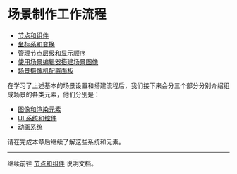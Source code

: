 # 场景制作工作流程

- [节点和组件](node-component.md)
- [坐标系和变换](transform.md)
- [管理节点层级和显示顺序](node-tree.md)
- [使用场景编辑器搭建场景图像](scene-editing.md)
- [场景摄像机配置面板](camera-config.md)

在学习了上述基本的场景设置和搭建流程后，我们接下来会分三个部分分别介绍组成场景的各类元素，他们分别是：

- [图像和渲染元素](../render/index.md)
- [UI 系统和控件](../ui/index.md)
- [动画系统](../animation/index.md)

请在完成本章后继续了解这些系统和元素。

---

继续前往 [节点和组件](node-component.md) 说明文档。
